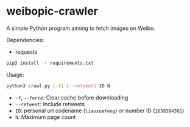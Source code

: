 # weibopic-crawler
A simple Python program aiming to fetch images on Weibo.

Dependencies:
- requests

```bash
pip3 install -r requirements.txt
```

Usage:
```bash
python3 crawl.py [-f] [--retweet] ID N
```
- `-f`, `--force`: Clear cache before downloading
- `--retweet`: Include retweets
- `ID`: personal url codename (`liaoxuefeng`) or number ID (`1658384301`)
- `N`: Maximum page count
